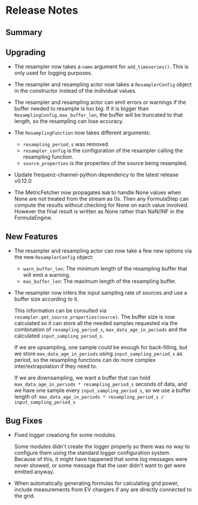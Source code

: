# Release Notes

## Summary

## Upgrading

* The resampler now takes a `name` argument for `add_timeseries()`. This is only used for logging purposes.

* The resampler and resampling actor now takes a `ResamplerConfig` object in the constructor instead of the individual values.

* The resampler and resampling actor can emit errors or warnings if the buffer needed to resample is too big. If it is bigger than `ResamplingConfig.max_buffer_len`, the buffer will be truncated to that length, so the resampling can lose accuracy.

* The `ResamplingFunction` now takes different arguments:

  * `resampling_period_s` was removed.
  * `resampler_config` is the configuration of the resampler calling the resampling function.
  * `source_properties` is the properties of the source being resampled.

* Update frequenz-channel-python dependency to the latest release v0.12.0

* The MetricFetcher now propagates `NaN` to handle None values when None are not treated from the stream as 0s. Then any FormulaStep can compute the results without checking for None on each value involved. However the final result is written as None rather than NaN/INF in the FormulaEngine.

## New Features

* The resampler and resampling actor can now take a few new options via the new `ResamplerConfig` object:

  * `warn_buffer_len`: The minimum length of the resampling buffer that will emit a warning.
  * `max_buffer_len`: The maximum length of the resampling buffer.

* The resampler now infers the input sampling rate of sources and use a buffer size according to it.

  This information can be consulted via `resampler.get_source_properties(source)`. The buffer size is now calculated so it can store all the needed samples requested via the combination of `resampling_period_s`, `max_data_age_in_periods` and the calculated `input_sampling_period_s`.

  If we are upsampling, one sample could be enough for back-filling, but we store `max_data_age_in_periods` using `input_sampling_period_s` as period, so the resampling functions can do more complex inter/extrapolation if they need to.

  If we are downsampling, we want a buffer that can hold `max_data_age_in_periods * resampling_period_s` seconds of data, and we have one sample every `input_sampling_period_s`, so we use a buffer length of: `max_data_age_in_periods * resampling_period_s / input_sampling_period_s`

## Bug Fixes

* Fixed logger creationg for some modules.

  Some modules didn't create the logger properly so there was no way to configure them using the standard logger configuration system. Because of this, it might have happened that some log messages were never showed, or some message that the user didn't want to get were emitted anyway.

* When automatically generating formulas for calculating grid power, include measurements from EV chargers if any are directly connected to the grid.
